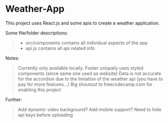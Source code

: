 # Weather-App
This project uses React.js and some apis to create a weather application. 

Some file/folder descriptions: 
 >  - src/components contains all individual aspects of the app
 >  - api.js contains all api related info
 
Notes: 
> Currently only available locally.
> Footer uniquely uses styled components (since same one used as website)
> Data is not accurate for the accordion due to the limiation of the weather api (you have to pay for more features...)
> Big shoutout to freecodecamp.com for enabling this project

Further: 
> Add dynamic video background?
> Add mobile support?
> Need to hide api keys before uploading

